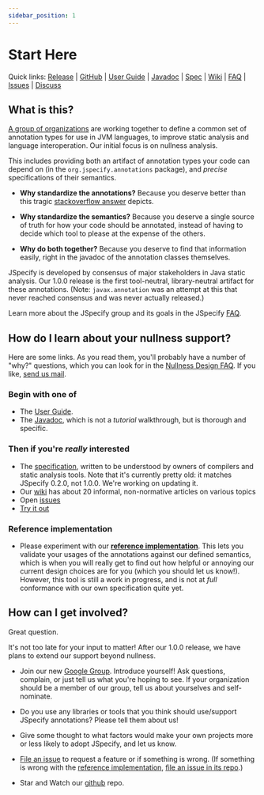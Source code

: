 ```yaml
---
sidebar_position: 1
---
```


# Start Here

Quick links: [Release] | [GitHub] | [User Guide] | [Javadoc] | [Spec] | [Wiki] |
[FAQ] | [Issues] | [Discuss]

## What is this?

[A group of organizations](/about) are working together to define a common set
of annotation types for use in JVM languages, to improve static analysis and
language interoperation. Our initial focus is on nullness analysis.

This includes providing both an artifact of annotation types your code can
depend on (in the `org.jspecify.annotations` package), and *precise*
specifications of their semantics.

*   **Why standardize the annotations?** Because you deserve better than this
    tragic [stackoverflow answer] depicts.

*   **Why standardize the semantics?** Because you deserve a single source of
    truth for how your code should be annotated, instead of having to decide
    which tool to please at the expense of the others.

*   **Why do both together?** Because you deserve to find that information
    easily, right in the javadoc of the annotation classes themselves.

JSpecify is developed by consensus of major stakeholders in Java static
analysis. Our 1.0.0 release is the first tool-neutral, library-neutral artifact
for these annotations. (Note: `javax.annotation` was an attempt at this that
never reached consensus and was never actually released.)

Learn more about the JSpecify group and its goals in the JSpecify [FAQ].

## How do I learn about your nullness support?

Here are some links. As you read them, you'll probably have a number of "why?"
questions, which you can look for in the [Nullness Design FAQ]. If you like,
[send us mail](mailto:jspecify-discuss@googlegroups.com).

### Begin with one of

*   The [User Guide].
*   The [Javadoc], which is not a *tutorial* walkthrough, but is thorough and
    specific.

### Then if you're *really* interested

*   The [specification], written to be understood by owners of compilers and
    static analysis tools. Note that it's currently pretty old: it matches
    JSpecify 0.2.0, not 1.0.0. We're working on updating it.
*   Our [wiki] has about 20 informal, non-normative articles on various topics
*   Open [issues]
*   [Try it out](using)

### Reference implementation

*   Please experiment with our **[reference implementation]**. This lets you
    validate your usages of the annotations against our defined semantics, which
    is when you will really get to find out how helpful or annoying our current
    design choices are for you (which you should let us know!). However, this
    tool is still a work in progress, and is not at *full* conformance with our
    own specification quite yet.

## How can I get involved?

Great question.

It's not too late for your input to matter! After our 1.0.0 release, we have
plans to extend our support beyond nullness.

*   Join our new [Google Group]. Introduce yourself! Ask questions, complain, or
    just tell us what you're hoping to see. If your organization should be a
    member of our group, tell us about yourselves and self-nominate.

*   Do you use any libraries or tools that you think should use/support JSpecify
    annotations? Please tell them about us!

*   Give some thought to what factors would make your own projects more or less
    likely to adopt JSpecify, and let us know.

*   [File an issue] to request a feature or if something is wrong. (If something
    is wrong with the [reference implementation],
    [file an issue in its repo](https://github.com/jspecify/jspecify-reference-checker/issues/new).)

*   Star and Watch our [github] repo.

[discuss]: https://groups.google.com/g/jspecify-discuss
[file an issue]: https://github.com/jspecify/jspecify/issues/new
[github]: https://github.com/jspecify/jspecify
[google group]: https://groups.google.com/g/jspecify-discuss
[javadoc]: http://jspecify.org/docs/api/org/jspecify/annotations/package-summary.html
[faq]: http://github.com/jspecify/jspecify/wiki/jspecify-faq
[nullness design faq]: https://github.com/jspecify/jspecify/wiki/nullness-design-FAQ
[issues]: https://github.com/jspecify/jspecify/issues
[release]: https://search.maven.org/artifact/org.jspecify/jspecify/1.0.0/jar
[reference implementation]: https://github.com/jspecify/jspecify-reference-checker
[spec]: /docs/spec
[specification]: /docs/spec
[stackoverflow answer]: https://stackoverflow.com/questions/4963300/which-notnull-java-annotation-should-i-use
[user guide]: /docs/user-guide
[wiki]: https://github.com/jspecify/jspecify/wiki
